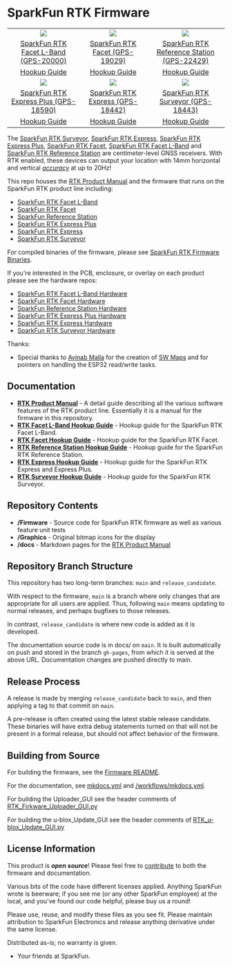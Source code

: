 SparkFun RTK Firmware
===========================================================

<table class="table table-hover table-striped table-bordered">
  <tr align="center">
   <td><a href="https://www.sparkfun.com/products/20000"><img src="https://cdn.sparkfun.com//assets/parts/1/9/7/4/6/20000-SparkFun_RTK_Facet_L-Band-01.jpg"></a></td>
   <td><a href="https://www.sparkfun.com/products/19029"><img src="https://cdn.sparkfun.com//assets/parts/1/8/6/3/0/RTK_Facet_Photos-01.jpg"></a></td>
   <td><a href="https://www.sparkfun.com/products/22429"><img src="https://cdn.sparkfun.com/assets/parts/2/2/5/2/3/SparkFun_GNSS_RTK_Reference_Station_-_05.jpg"></a></td>
  </tr>
  <tr align="center">
    <td><a href="https://www.sparkfun.com/products/20000">SparkFun RTK Facet L-Band (GPS-20000)</a></td>
    <td><a href="https://www.sparkfun.com/products/19029">SparkFun RTK Facet (GPS-19029)</a></td>
    <td><a href="https://www.sparkfun.com/products/22429">SparkFun RTK Reference Station (GPS-22429)</a></td>
  </tr>
  <tr align="center">
    <td><a href="https://learn.sparkfun.com/tutorials/sparkfun-rtk-facet-l-band-hookup-guide">Hookup Guide</a></td>
    <td><a href="https://learn.sparkfun.com/tutorials/sparkfun-rtk-facet-hookup-guide">Hookup Guide</a></td>
    <td><a href="https://learn.sparkfun.com/tutorials/sparkfun-rtk-reference-station-hookup-guide">Hookup Guide</a></td>
  </tr>
  <tr align="center">
   <td><a href="https://www.sparkfun.com/products/18590"><img src="https://cdn.sparkfun.com//assets/parts/1/8/0/7/5/18590-SparkFun_RTK_Express_Plus-04.jpg"></a></td>
   <td><a href="https://www.sparkfun.com/products/18442"><img src="https://cdn.sparkfun.com//assets/parts/1/7/2/4/1/18019-SparkFun_RTK_Express-09.jpg"></a></td>
   <td><a href="https://www.sparkfun.com/products/18443"><img src="https://cdn.sparkfun.com//assets/parts/1/6/4/0/1/17369-SparkFun_RTK_Surveyor-14.jpg"></a></td>
  </tr>
  <tr align="center">
    <td><a href="https://www.sparkfun.com/products/18590">SparkFun RTK Express Plus (GPS-18590)</a></td>
    <td><a href="https://www.sparkfun.com/products/18442">SparkFun RTK Express (GPS-18442)</a></td>
    <td><a href="https://www.sparkfun.com/products/18443">SparkFun RTK Surveyor (GPS-18443)</a></td>
  </tr>
  <tr align="center">
    <td><a href="https://learn.sparkfun.com/tutorials/sparkfun-rtk-express-hookup-guide">Hookup Guide</a></td>
    <td><a href="https://learn.sparkfun.com/tutorials/sparkfun-rtk-express-hookup-guide">Hookup Guide</a></td>
    <td><a href="https://learn.sparkfun.com/tutorials/sparkfun-rtk-surveyor-hookup-guide">Hookup Guide</a></td>
  </tr>
</table>

The [SparkFun RTK Surveyor](https://www.sparkfun.com/products/18443), [SparkFun RTK Express](https://www.sparkfun.com/products/18442), [SparkFun RTK Express Plus](https://www.sparkfun.com/products/18590), [SparkFun RTK Facet](https://www.sparkfun.com/products/19029), [SparkFun RTK Facet L-Band](https://www.sparkfun.com/products/20000) and [SparkFun RTK Reference Station](https://www.sparkfun.com/products/22429) are centimeter-level GNSS receivers. With RTK enabled, these devices can output your location with 14mm horizontal and vertical [*accuracy*](https://docs.sparkfun.com/SparkFun_RTK_Firmware/accuracy_verification/) at up to 20Hz!

This repo houses the [RTK Product Manual](https://docs.sparkfun.com/SparkFun_RTK_Firmware/intro/) and the firmware that runs on the SparkFun RTK product line including:

* [SparkFun RTK Facet L-Band](https://www.sparkfun.com/products/20000)
* [SparkFun RTK Facet](https://www.sparkfun.com/products/19029)
* [SparkFun Reference Station](https://www.sparkfun.com/products/22429)
* [SparkFun RTK Express Plus](https://www.sparkfun.com/products/18590)
* [SparkFun RTK Express](https://www.sparkfun.com/products/18442)
* [SparkFun RTK Surveyor](https://www.sparkfun.com/products/18443)

For compiled binaries of the firmware, please see [SparkFun RTK Firmware Binaries](https://github.com/sparkfun/SparkFun_RTK_Firmware_Binaries).

If you're interested in the PCB, enclosure, or overlay on each product please see the hardware repos:

* [SparkFun RTK Facet L-Band Hardware](https://github.com/sparkfun/SparkFun_RTK_Facet)
* [SparkFun RTK Facet Hardware](https://github.com/sparkfun/SparkFun_RTK_Facet)
* [SparkFun Reference Station Hardware](https://github.com/sparkfun/SparkFun_RTK_Reference_Station)
* [SparkFun RTK Express Plus Hardware](https://github.com/sparkfun/SparkFun_RTK_Express_Plus)
* [SparkFun RTK Express Hardware](https://github.com/sparkfun/SparkFun_RTK_Express)
* [SparkFun RTK Surveyor Hardware](https://github.com/sparkfun/SparkFun_RTK_Surveyor)

Thanks:

* Special thanks to [Avinab Malla](https://github.com/avinabmalla) for the creation of [SW Maps](https://play.google.com/store/apps/details?id=np.com.softwel.swmaps&hl=en_US&gl=US) and for pointers on handling the ESP32 read/write tasks.

Documentation
--------------

* **[RTK Product Manual](https://docs.sparkfun.com/SparkFun_RTK_Firmware/)** - A detail guide describing all the various software features of the RTK product line.   Essentially it is a manual for the firmware in this repository.
* **[RTK Facet L-Band Hookup Guide](https://learn.sparkfun.com/tutorials/sparkfun-rtk-facet-l-band-hookup-guide)** - Hookup guide for the SparkFun RTK Facet L-Band.
* **[RTK Facet Hookup Guide](https://learn.sparkfun.com/tutorials/sparkfun-rtk-facet-hookup-guide)** - Hookup guide for the SparkFun RTK Facet.
* **[RTK Reference Station Hookup Guide](https://learn.sparkfun.com/tutorials/sparkfun-rtk-reference-station-hookup-guide)** - Hookup guide for the SparkFun RTK Reference Station.
* **[RTK Express Hookup Guide](https://learn.sparkfun.com/tutorials/sparkfun-rtk-express-hookup-guide)** - Hookup guide for the SparkFun RTK Express and Express Plus.
* **[RTK Surveyor Hookup Guide](https://learn.sparkfun.com/tutorials/sparkfun-rtk-surveyor-hookup-guide)** - Hookup guide for the SparkFun RTK Surveyor.

Repository Contents
-------------------

* **/Firmware** - Source code for SparkFun RTK firmware as well as various feature unit tests
* **/Graphics** - Original bitmap icons for the display
* **/docs** - Markdown pages for the [RTK Product Manual](https://docs.sparkfun.com/SparkFun_RTK_Firmware/intro/)

Repository Branch Structure
---------------------------

This repository has two long-term branches: `main` and `release_candidate`.

With respect to the firmware, `main` is a branch where only changes that are appropriate for all users are applied. Thus, following `main` means updating to normal releases, and perhaps bugfixes to those releases.

In contrast, `release_candidate` is where new code is added as it is developed.

The documentation source code is in docs/ on `main`.  It is built automatically on push and stored in the branch `gh-pages`, from which it is served at the above URL. Documentation changes are pushed directly to main.

Release Process
---------------

A release is made by merging `release_candidate` back to `main`, and then applying a tag to that commit on `main`.

A pre-release is often created using the latest stable release candidate. These binaries will have extra debug statements turned on that will not be present in a formal release, but should not affect behavior of the firmware.

Building from Source
--------------------

For building the firmware, see the [Firmware README](Firmware/readme.md).

For the documentation, see [mkdocs.yml](https://github.com/sparkfun/SparkFun_RTK_Firmware/blob/main/mkdocs.yml) and [/workflows/mkdocs.yml](https://github.com/sparkfun/SparkFun_RTK_Firmware/blob/main/.github/workflows/mkdocs.yml).

For building the Uploader_GUI see the header comments of [RTK_Firkware_Uploader_GUI.py](https://github.com/sparkfun/SparkFun_RTK_Firmware/blob/main/Uploader_GUI/RTK_Firmware_Uploader_GUI.py)

For building the u-blox_Update_GUI see the header comments of [RTK_u-blox_Update_GUI.py](https://github.com/sparkfun/SparkFun_RTK_Firmware/blob/main/u-blox_Update_GUI/RTK_u-blox_Update_GUI.py)

License Information
-------------------

This product is _**open source**_!  Please feel free to [contribute](https://docs.sparkfun.com/SparkFun_RTK_Firmware/contribute/) to both the firmware and documentation.

Various bits of the code have different licenses applied. Anything SparkFun wrote is beerware; if you see me (or any other SparkFun employee) at the local, and you've found our code helpful, please buy us a round!

Please use, reuse, and modify these files as you see fit. Please maintain attribution to SparkFun Electronics and release anything derivative under the same license.

Distributed as-is; no warranty is given.

- Your friends at SparkFun.
